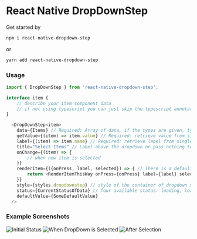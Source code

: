 # React Native DropDownStep
Get started by 
```bash
npm i react-native-dropdown-step
```
or
```bash
yarn add react-native-dropdown-step
```

### Usage
```javascript
import { DropDownStep } from 'react-native-dropdown-step';

interface item {
    // describe your item component data
    // if not using typescript you can just skip the typescript annotations
}

  <DropDownStep<item>
    data={Items} // Required: Array of data, if the types are given, types must match
    getValue={(item) => item.value} // Required: retrieve value from single item
    label={(item) => item.name} // Required: retrieve label from single item
    title="Select Items" // Label above the dropdown or pass nothing to don't show
    onChange={(item) => {
        // when new item is selected
    }}
    renderItem={({onPress, label, selected}) => { // There is a default type
        return <RenderItemThisWay onPress={onPress} label={label} selected={selected} />
    }}
    style={styles.dropdownstep} // style of the container of dropdown modal
    status={CurrentStatusOfData} // four available status: loading, loaded, initial, error 
    defaultValue={SomeDefaultValue} 
  />
```

### Example Screenshots
![Initial Status](https://github.com/krishnapaul242/react-native-drop-down-modal/blob/main/screenshots/image1.jpg?raw=true)
![When DropDown is Selected](https://github.com/krishnapaul242/react-native-drop-down-modal/blob/main/screenshots/image2.jpg?raw=true)
![After Selection](https://github.com/krishnapaul242/react-native-drop-down-modal/blob/main/screenshots/image3.jpg?raw=true)